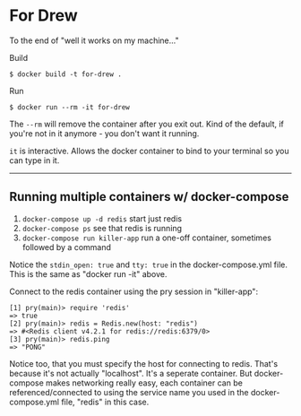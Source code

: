 # For Drew

To the end of "well it works on my machine..."

Build
```
$ docker build -t for-drew .
```

Run
```
$ docker run --rm -it for-drew
```

The ```--rm``` will remove the container after you exit out. Kind of the default, if you're not in it anymore - you don't want it running.

```it``` is interactive. Allows the docker container to bind to your terminal so you can type in it.

---

## Running multiple containers w/ docker-compose

1. ```docker-compose up -d redis``` start just redis
2. ```docker-compose ps``` see that redis is running
3. ```docker-compose run killer-app``` run a one-off container, sometimes followed by a command

Notice the ```stdin_open: true``` and ```tty: true``` in the docker-compose.yml file. This is the same as "docker run -it" above.

Connect to the redis container using the pry session in "killer-app":
```
[1] pry(main)> require 'redis'
=> true
[2] pry(main)> redis = Redis.new(host: "redis")
=> #<Redis client v4.2.1 for redis://redis:6379/0>
[3] pry(main)> redis.ping
=> "PONG"
```

Notice too, that you must specify the host for connecting to redis. That's because it's not actually "localhost". It's a seperate container. But docker-compose makes networking really easy, each container can be referenced/connected to using the service name you used in the docker-compose.yml file, "redis" in this case.
